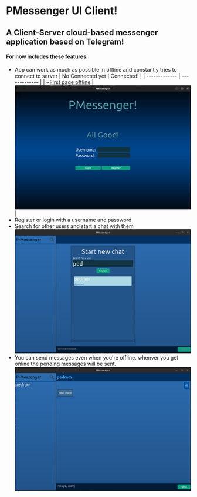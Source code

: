 # PMessenger UI Client!
## A Client-Server cloud-based messenger application based on Telegram!
#### For now includes these features:
-   App can work as much as possible in offline and constantly tries to connect to server
| No Connected yet  | Connected! |
| ------------- | ------------- |
| ~[First page offline](./FirstPageOffline.png)  | ![First page online](./FirstPageOnline.png)  |
-   Register or login with a username and password
-   Search for other users and start a chat with them
![Search Page](./SearchPage.png "Search Page")
-   You can send messages even when you're offline. whenver you get online the pending messages will be sent.
![Chat Page](./ChatPage.png "Chat Page")
